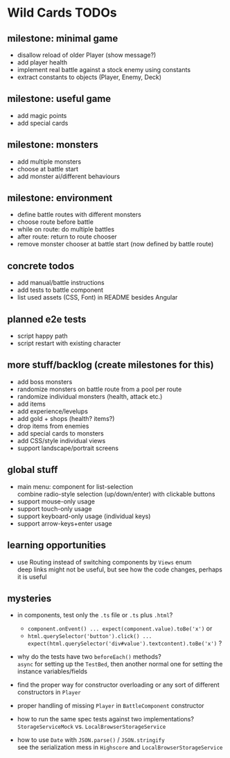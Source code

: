 # Wild Cards TODOs

## milestone: minimal game

* disallow reload of older Player (show message?)
* add player health
* implement real battle against a stock enemy using constants
* extract constants to objects (Player, Enemy, Deck)

## milestone: useful game

* add magic points
* add special cards

## milestone: monsters

* add multiple monsters
* choose at battle start
* add monster ai/different behaviours

## milestone: environment

* define battle routes with different monsters
* choose route before battle
* while on route: do multiple battles
* after route: return to route chooser
* remove monster chooser at battle start (now defined by battle route)

## concrete todos

* add manual/battle instructions
* add tests to battle component
* list used assets (CSS, Font) in README besides Angular

## planned e2e tests

* script happy path
* script restart with existing character

## more stuff/backlog (create milestones for this)

* add boss monsters
* randomize monsters on battle route from a pool per route
* randomize individual monsters (health, attack etc.)
* add items
* add experience/levelups
* add gold + shops (health? items?)
* drop items from enemies
* add special cards to monsters
* add CSS/style individual views
* support landscape/portrait screens

## global stuff

* main menu: component for list-selection  
  combine radio-style selection (up/down/enter) with clickable buttons
* support mouse-only usage
* support touch-only usage
* support keyboard-only usage (individual keys)
* support arrow-keys+enter usage

## learning opportunities

* use Routing instead of switching components by `Views` enum  
  deep links might not be useful, but see how the code changes, perhaps it is useful

## mysteries

* in components, test only the `.ts` file or `.ts` plus `.html`?
  * `component.onEvent() ... expect(component.value).toBe('x')` or
  * `html.querySelector('button').click() ... expect(html.querySelector('div#value').textcontent).toBe('x')` ?

* why do the tests have two `beforeEach()` methods?  
  `async` for setting up the `TestBed`, then another normal one for setting the instance variables/fields

* find the proper way for constructor overloading or any sort of different constructors in `Player`

* proper handling of missing `Player` in `BattleComponent` constructor

* how to run the same spec tests against two implementations? `StorageServiceMock` vs. `LocalBrowserStorageService`

* how to use `Date` with `JSON.parse()` / `JSON.stringify`  
  see the serialization mess in `Highscore` and   `LocalBrowserStorageService`
